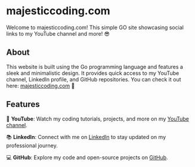 # majesticcoding.com

Welcome to majesticcoding.com! This simple GO site showcasing social links to my YouTube channel and more! 😎

## About

This website is built using the Go programming language and features a sleek and minimalistic design. It provides quick access to my YouTube channel, LinkedIn profile, and GitHub repositories. You can check it out here: [majesticcoding.com](https://www.majesticcoding.com) 🚀

## Features

🎥 **YouTube**: Watch my coding tutorials, projects, and more on my [YouTube channel](https://www.youtube.com/@majesticcoding/videos).

📚 **LinkedIn**: Connect with me on [LinkedIn](https://www.linkedin.com/in/matthew-majestic) to stay updated on my professional journey.

💻 **GitHub**: Explore my code and open-source projects on [GitHub](https://github.com/mattmajestic).

